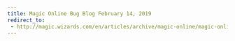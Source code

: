 ```yaml
---
title: Magic Online Bug Blog February 14, 2019
redirect_to:
 - http://magic.wizards.com/en/articles/archive/magic-online/magic-online-bug-blog-february-2019-02-14
---
```

